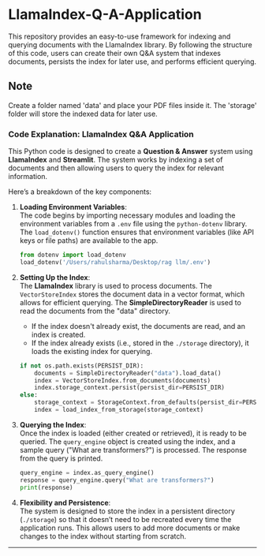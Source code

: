 # LlamaIndex-Q-A-Application
This repository provides an easy-to-use framework for indexing and querying documents with the LlamaIndex library. By following the structure of this code, users can create their own Q&A system that indexes documents, persists the index for later use, and performs efficient querying.

## Note 
Create a folder named 'data' and place your PDF files inside it. The 'storage' folder will store the indexed data for later use. 

### Code Explanation: LlamaIndex Q&A Application

This Python code is designed to create a **Question & Answer** system using **LlamaIndex** and **Streamlit**. The system works by indexing a set of documents and then allowing users to query the index for relevant information.

Here’s a breakdown of the key components:

1. **Loading Environment Variables**:  
   The code begins by importing necessary modules and loading the environment variables from a `.env` file using the `python-dotenv` library. The `load_dotenv()` function ensures that environment variables (like API keys or file paths) are available to the app.

   ```python
   from dotenv import load_dotenv
   load_dotenv('/Users/rahulsharma/Desktop/rag llm/.env')
   ```

2. **Setting Up the Index**:  
   The **LlamaIndex** library is used to process documents. The `VectorStoreIndex` stores the document data in a vector format, which allows for efficient querying. The **SimpleDirectoryReader** is used to read the documents from the "data" directory.

   - If the index doesn't already exist, the documents are read, and an index is created.
   - If the index already exists (i.e., stored in the `./storage` directory), it loads the existing index for querying.

   ```python
   if not os.path.exists(PERSIST_DIR):
       documents = SimpleDirectoryReader("data").load_data()
       index = VectorStoreIndex.from_documents(documents)
       index.storage_context.persist(persist_dir=PERSIST_DIR)
   else:
       storage_context = StorageContext.from_defaults(persist_dir=PERSIST_DIR)
       index = load_index_from_storage(storage_context)
   ```

3. **Querying the Index**:  
   Once the index is loaded (either created or retrieved), it is ready to be queried. The `query_engine` object is created using the index, and a sample query ("What are transformers?") is processed. The response from the query is printed.

   ```python
   query_engine = index.as_query_engine()
   response = query_engine.query("What are transformers?")
   print(response)
   ```

4. **Flexibility and Persistence**:  
   The system is designed to store the index in a persistent directory (`./storage`) so that it doesn’t need to be recreated every time the application runs. This allows users to add more documents or make changes to the index without starting from scratch.

---

